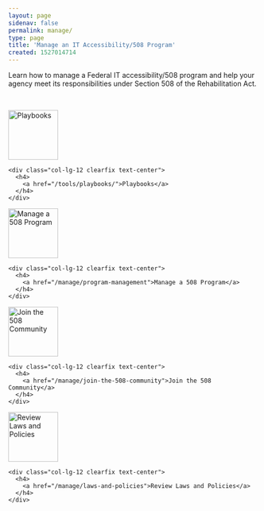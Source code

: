 ```yaml
---
layout: page
sidenav: false
permalink: manage/
type: page
title: 'Manage an IT Accessibility/508 Program'
created: 1527014714
---
```


Learn how to manage a Federal IT accessibility/508 program and help your agency meet its responsibilities under Section 508 of the Rehabilitation Act.

&nbsp;

<div class="row nopadding">
  <div class="col-lg-3">
    <div class="col-lg-12 clearfix text-center">
      <a href="/tools/playbooks/"><img alt="Playbooks" src="/sites/all/themes/508retheme/images/icons/group-white.png" style="width:100px;" title="Playbooks" /></a>
    </div>
    
    <div class="col-lg-12 clearfix text-center">
      <h4>
        <a href="/tools/playbooks/">Playbooks</a>
      </h4>
    </div>
  </div>
  
  <div class="col-lg-3">
    <div class="col-lg-12 clearfix text-center">
      <a href="/manage/program-management"><img alt="Manage a 508 Program" src="/sites/all/themes/508retheme/images/icons/group-white.png" style="width:100px;" title="Manage a 508 Program" /></a>
    </div>
    
    <div class="col-lg-12 clearfix text-center">
      <h4>
        <a href="/manage/program-management">Manage a 508 Program</a>
      </h4>
    </div>
  </div>
  
  <div class="col-lg-3">
    <div class="col-lg-12 clearfix text-center">
      <a href="/manage/join-the-508-community"><img alt="Join the 508 Community" src="/sites/all/themes/508retheme/images/icons/group-white.png" style="width:100px;" title="Join the 508 Community" /></a>
    </div>
    
    <div class="col-lg-12 clearfix text-center">
      <h4>
        <a href="/manage/join-the-508-community">Join the 508 Community</a>
      </h4>
    </div>
  </div>
  
  <div class="col-lg-3">
    <div class="col-lg-12 clearfix text-center">
      <a href="/manage/laws-and-policies"><img alt="Review Laws and Policies" src="/sites/all/themes/508retheme/images/icons/group-white.png" style="width:100px;" title="Review Laws and Policies" /></a>
    </div>
    
    <div class="col-lg-12 clearfix text-center">
      <h4>
        <a href="/manage/laws-and-policies">Review Laws and Policies</a>
      </h4>
    </div>
  </div>
</div>

&nbsp;